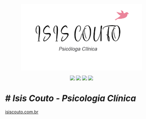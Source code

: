 <p align="center"><img src="app/assets/image/logo/nome_preto.png" width="400"></p>

<p align="center">
<a href="https://jekyllrb.com/"><img src="https://img.shields.io/badge/jekyll-4.2v-success.svg"/></a> 
<a href="https://pages.github.com/"><img src="https://img.shields.io/badge/hosting-github pages-green.svg"/></a> 
<a href="https://rubytogether.org/?source=rubygems"><img src="https://img.shields.io/badge/ruby-2.7v-blue"/></a> 
<a href="https://getbootstrap.com/docs/5.0/layout/containers/"><img src="https://img.shields.io/badge/bootstrap-5v-blueviolet"/></a> 
</p>

# *# Isis Couto - Psicologia Clínica*
<a href="https://isiscouto.com.br">isiscouto.com.br</a>
